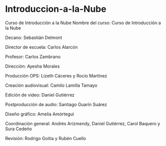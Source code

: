 # Introduccion-a-la-Nube
Curso de Introducción a la Nube
Nombre del curso: 
Curso de Introducción a la Nube

Decano: Sebastián Delmont

Director de escuela: Carlos Alarcón

Profesor: Carlos Zambrano

Dirección: Ayesha Morales

Producción OPS: Lizeth Cáceres y Rocío Martínez

Creación audiovisual: Camilo Lamilla Tamayo

Edición de video: Daniel Gutiérrez

Postproducción de audio: Santiago Guarín Suárez

Diseño gráfico: Amelia Amórtegui

Coordinación general: Andrés Arizmendy, Daniel Gutiérrez, Carol Baquero y Sura Cedeño

Revisión: Rodrigo Goitia y Rubén Cuello


